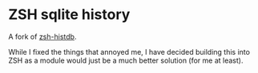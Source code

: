 # ZSH sqlite history

A fork of [zsh-histdb](https://github.com/larkery/zsh-histdb).

While I fixed the things that annoyed me, I have decided building this into ZSH as a module would just be a much better solution (for me at least).

